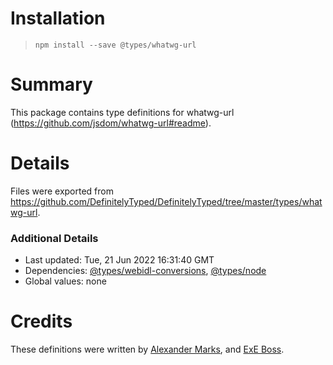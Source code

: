 # Installation

> `npm install --save @types/whatwg-url`

# Summary

This package contains type definitions for whatwg-url (https://github.com/jsdom/whatwg-url#readme).

# Details

Files were exported from https://github.com/DefinitelyTyped/DefinitelyTyped/tree/master/types/whatwg-url.

### Additional Details

- Last updated: Tue, 21 Jun 2022 16:31:40 GMT
- Dependencies: [@types/webidl-conversions](https://npmjs.com/package/@types/webidl-conversions), [@types/node](https://npmjs.com/package/@types/node)
- Global values: none

# Credits

These definitions were written by [Alexander Marks](https://github.com/aomarks), and [ExE Boss](https://github.com/ExE-Boss).
